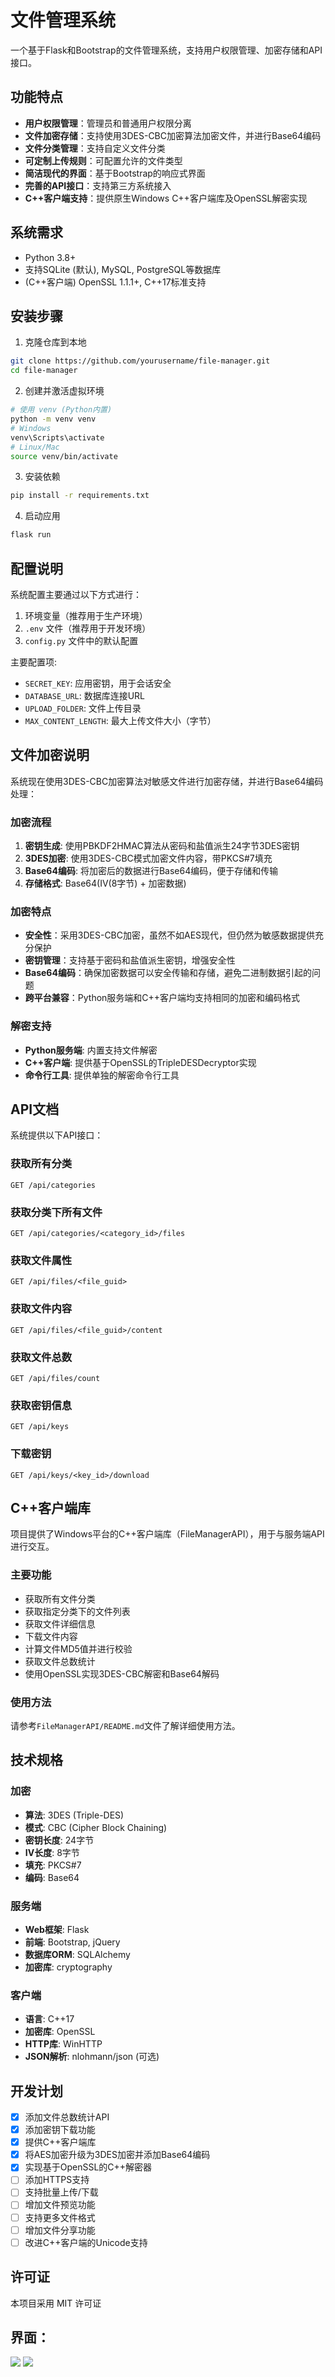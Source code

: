 # 文件管理系统

一个基于Flask和Bootstrap的文件管理系统，支持用户权限管理、加密存储和API接口。

## 功能特点

- **用户权限管理**：管理员和普通用户权限分离
- **文件加密存储**：支持使用3DES-CBC加密算法加密文件，并进行Base64编码
- **文件分类管理**：支持自定义文件分类
- **可定制上传规则**：可配置允许的文件类型
- **简洁现代的界面**：基于Bootstrap的响应式界面
- **完善的API接口**：支持第三方系统接入
- **C++客户端支持**：提供原生Windows C++客户端库及OpenSSL解密实现

## 系统需求

- Python 3.8+
- 支持SQLite (默认), MySQL, PostgreSQL等数据库
- (C++客户端) OpenSSL 1.1.1+, C++17标准支持

## 安装步骤

1. 克隆仓库到本地
```bash
git clone https://github.com/yourusername/file-manager.git
cd file-manager
```

2. 创建并激活虚拟环境
```bash
# 使用 venv (Python内置)
python -m venv venv
# Windows
venv\Scripts\activate
# Linux/Mac
source venv/bin/activate
```

3. 安装依赖
```bash
pip install -r requirements.txt
```

4. 启动应用
```bash
flask run
```

## 配置说明

系统配置主要通过以下方式进行：

1. 环境变量（推荐用于生产环境）
2. `.env` 文件（推荐用于开发环境）
3. `config.py` 文件中的默认配置

主要配置项:

- `SECRET_KEY`: 应用密钥，用于会话安全
- `DATABASE_URL`: 数据库连接URL
- `UPLOAD_FOLDER`: 文件上传目录
- `MAX_CONTENT_LENGTH`: 最大上传文件大小（字节）

## 文件加密说明

系统现在使用3DES-CBC加密算法对敏感文件进行加密存储，并进行Base64编码处理：

### 加密流程

1. **密钥生成**: 使用PBKDF2HMAC算法从密码和盐值派生24字节3DES密钥
2. **3DES加密**: 使用3DES-CBC模式加密文件内容，带PKCS#7填充
3. **Base64编码**: 将加密后的数据进行Base64编码，便于存储和传输
4. **存储格式**: Base64(IV(8字节) + 加密数据)

### 加密特点

- **安全性**：采用3DES-CBC加密，虽然不如AES现代，但仍然为敏感数据提供充分保护
- **密钥管理**：支持基于密码和盐值派生密钥，增强安全性
- **Base64编码**：确保加密数据可以安全传输和存储，避免二进制数据引起的问题
- **跨平台兼容**：Python服务端和C++客户端均支持相同的加密和编码格式

### 解密支持

- **Python服务端**: 内置支持文件解密
- **C++客户端**: 提供基于OpenSSL的TripleDESDecryptor实现
- **命令行工具**: 提供单独的解密命令行工具

## API文档

系统提供以下API接口：

### 获取所有分类
```
GET /api/categories
```

### 获取分类下所有文件
```
GET /api/categories/<category_id>/files
```

### 获取文件属性
```
GET /api/files/<file_guid>
```

### 获取文件内容
```
GET /api/files/<file_guid>/content
```

### 获取文件总数
```
GET /api/files/count
```

### 获取密钥信息
```
GET /api/keys
```

### 下载密钥
```
GET /api/keys/<key_id>/download
```

## C++客户端库

项目提供了Windows平台的C++客户端库（FileManagerAPI），用于与服务端API进行交互。

### 主要功能

- 获取所有文件分类
- 获取指定分类下的文件列表
- 获取文件详细信息
- 下载文件内容
- 计算文件MD5值并进行校验
- 获取文件总数统计
- 使用OpenSSL实现3DES-CBC解密和Base64解码

### 使用方法

请参考`FileManagerAPI/README.md`文件了解详细使用方法。

## 技术规格

### 加密
- **算法**: 3DES (Triple-DES)
- **模式**: CBC (Cipher Block Chaining)
- **密钥长度**: 24字节
- **IV长度**: 8字节
- **填充**: PKCS#7
- **编码**: Base64

### 服务端
- **Web框架**: Flask
- **前端**: Bootstrap, jQuery
- **数据库ORM**: SQLAlchemy
- **加密库**: cryptography

### 客户端
- **语言**: C++17
- **加密库**: OpenSSL
- **HTTP库**: WinHTTP
- **JSON解析**: nlohmann/json (可选)

## 开发计划

- [x] 添加文件总数统计API
- [x] 添加密钥下载功能
- [x] 提供C++客户端库
- [x] 将AES加密升级为3DES加密并添加Base64编码
- [x] 实现基于OpenSSL的C++解密器
- [ ] 添加HTTPS支持
- [ ] 支持批量上传/下载
- [ ] 增加文件预览功能
- [ ] 支持更多文件格式
- [ ] 增加文件分享功能
- [ ] 改进C++客户端的Unicode支持

## 许可证

本项目采用 MIT 许可证 


## 界面：
![](https://github.com/XiaoTouM1ngHh/file_manager/blob/main/admin.png)
![](https://github.com/XiaoTouM1ngHh/file_manager/blob/main/login.png)
